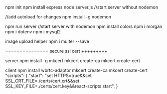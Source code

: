 npm init
npm install express
node server.js //start server without nodemon

//add autoload for changes
npm install -g nodemon

npm run server //start server with nodemon
npm install colors
npm i morgan
npm i dotenv
npm i mysql2

image upload helper
npm i multer --save

===============
secure ssl cert
+++++++++

server
npm install -g mkcert
mkcert create-ca
mkcert create-cert

client
npm install wbrtc-adaptor
mkcert create-ca
mkcert create-cert
"scripts": {
"start": "set HTTPS=true&&set SSL_CRT_FILE=./certs/cert.crt&&set SSL_KEY_FILE=./certs/cert.key&&react-scripts start",
}
